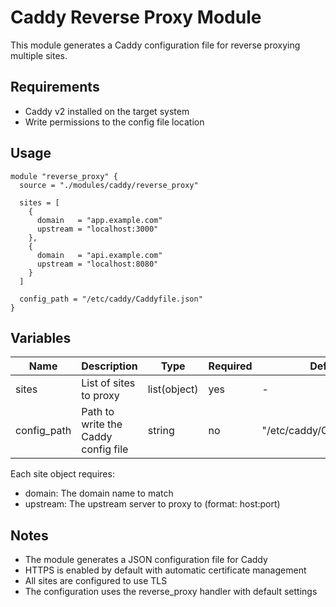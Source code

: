 # Caddy Reverse Proxy Module

This module generates a Caddy configuration file for reverse proxying multiple sites.

## Requirements

- Caddy v2 installed on the target system
- Write permissions to the config file location

## Usage

```hcl
module "reverse_proxy" {
  source = "./modules/caddy/reverse_proxy"

  sites = [
    {
      domain   = "app.example.com"
      upstream = "localhost:3000"
    },
    {
      domain   = "api.example.com"
      upstream = "localhost:8080"
    }
  ]

  config_path = "/etc/caddy/Caddyfile.json"
}
```

## Variables

| Name | Description | Type | Required | Default |
|------|-------------|------|----------|---------|
| sites | List of sites to proxy | list(object) | yes | - |
| config_path | Path to write the Caddy config file | string | no | "/etc/caddy/Caddyfile.json" |

Each site object requires:
- domain: The domain name to match
- upstream: The upstream server to proxy to (format: host:port)

## Notes

- The module generates a JSON configuration file for Caddy
- HTTPS is enabled by default with automatic certificate management
- All sites are configured to use TLS
- The configuration uses the reverse_proxy handler with default settings 